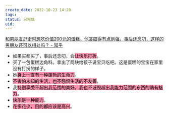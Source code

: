 ```yaml
---
create_date: 2022-10-23 14:20
tags: 
status: 已完成 
uid: 
---
```

[和男朋友逛街时想吃价值200元的蛋糕，他答应得有点勉强，事后还念叨，这样的男朋友还可以相处吗？ - 知乎](https://www.zhihu.com/question/501327012/answer/2587561640)

- 如果买都买了，事后还念叨，会<mark style="background: #FF5582A6;">让快乐打折</mark>。
- 买了一包蛋糕边角料。拿出了两块给孩子说宝贝吃吧。这是蛋糕的宝宝在家里没有打扮的样子。
- 她<mark style="background: #FF5582A6;">身上一直有一种蓬勃的生命力</mark>。
- <mark style="background: #FF5582A6;">不害怕未知的生活，也不怨恨生活的不友善</mark>。
- 我<mark style="background: #FF5582A6;">特别享受不超出我范围的美好。我也不诋毁超出我能力范围的东西的确有魅力</mark>。
- <mark style="background: #FF5582A6;">快乐是一种能力</mark>。
- <mark style="background: #FF5582A6;">花多花少，目的都应该是高兴</mark>。
